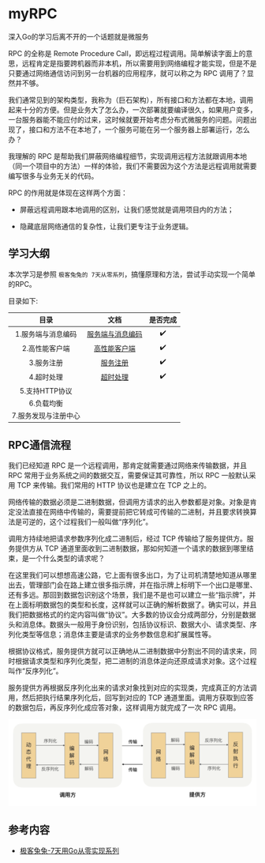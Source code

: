 # myRPC
深入Go的学习后离不开的一个话题就是微服务

RPC 的全称是 Remote Procedure Call，即远程过程调用。简单解读字面上的意思，远程肯定是指要跨机器而非本机，所以需要用到网络编程才能实现，但是不是只要通过网络通信访问到另一台机器的应用程序，就可以称之为 RPC 调用了？显然并不够。

我们通常见到的架构类型，我称为（巨石架构），所有接口和方法都在本地，调用起来十分的方便。但是业务大了怎么办，一次部署就要编译很久，如果用户变多，一台服务器能不能应付的过来，这时候就要开始考虑分布式微服务的问题。问题出现了，接口和方法不在本地了，一个服务可能在另一个服务器上部署运行，怎么办？

我理解的 RPC 是帮助我们屏蔽网络编程细节，实现调用远程方法就跟调用本地（同一个项目中的方法）一样的体验，我们不需要因为这个方法是远程调用就需要编写很多与业务无关的代码。

RPC 的作用就是体现在这样两个方面：

+ 屏蔽远程调用跟本地调用的区别，让我们感觉就是调用项目内的方法；

+ 隐藏底层网络通信的复杂性，让我们更专注于业务逻辑。



## 学习大纲

本次学习是参照 `极客兔兔的 7天从零系列`，搞懂原理和方法，尝试手动实现一个简单的RPC。

目录如下:

|         目录         |                             文档                             | 是否完成 |
| :------------------: | :----------------------------------------------------------: | :------: |
|  1.服务端与消息编码  | [服务端与消息编码](https://github.com/Yefangbiao/rpc/tree/main/myRPC/doc/1-消息编码与服务端.md) |    ✔️     |
|    2.高性能客户端    | [高性能客户端](https://github.com/Yefangbiao/rpc/tree/main/myRPC/doc/2-高性能客户端.md) |    ✔️     |
|      3.服务注册      | [服务注册](https://github.com/Yefangbiao/rpc/tree/main/myRPC/doc/3-服务注册.md) |    ✔️     |
|      4.超时处理      | [超时处理](https://github.com/Yefangbiao/rpc/tree/main/myRPC/doc/4-超时处理.md) |    ✔️     |
|    5.支持HTTP协议    |                                                              |          |
|      6.负载均衡      |                                                              |          |
| 7.服务发现与注册中心 |                                                              |          |



## RPC通信流程

我们已经知道 RPC 是一个远程调用，那肯定就需要通过网络来传输数据，并且 RPC 常用于业务系统之间的数据交互，需要保证其可靠性，所以 RPC 一般默认采用 TCP 来传输。我们常用的 HTTP 协议也是建立在 TCP 之上的。

网络传输的数据必须是二进制数据，但调用方请求的出入参数都是对象。对象是肯定没法直接在网络中传输的，需要提前把它转成可传输的二进制，并且要求转换算法是可逆的，这个过程我们一般叫做“序列化”。

调用方持续地把请求参数序列化成二进制后，经过 TCP 传输给了服务提供方。服务提供方从 TCP 通道里面收到二进制数据，那如何知道一个请求的数据到哪里结束，是一个什么类型的请求呢？

在这里我们可以想想高速公路，它上面有很多出口，为了让司机清楚地知道从哪里出去，管理部门会在路上建立很多指示牌，并在指示牌上标明下一个出口是哪里、还有多远。那回到数据包识别这个场景，我们是不是也可以建立一些“指示牌”，并在上面标明数据包的类型和长度，这样就可以正确的解析数据了。确实可以，并且我们把数据格式的约定内容叫做“协议”。大多数的协议会分成两部分，分别是数据头和消息体。数据头一般用于身份识别，包括协议标识、数据大小、请求类型、序列化类型等信息；消息体主要是请求的业务参数信息和扩展属性等。

根据协议格式，服务提供方就可以正确地从二进制数据中分割出不同的请求来，同时根据请求类型和序列化类型，把二进制的消息体逆向还原成请求对象。这个过程叫作“反序列化”。

服务提供方再根据反序列化出来的请求对象找到对应的实现类，完成真正的方法调用，然后把执行结果序列化后，回写到对应的 TCP 通道里面。调用方获取到应答的数据包后，再反序列化成应答对象，这样调用方就完成了一次 RPC 调用。

![image-20210521195612055](README.assets/image-20210521195612055.png)



## 参考内容

+ [极客兔兔-7天用Go从零实现系列](https://github.com/geektutu/7days-golang)

